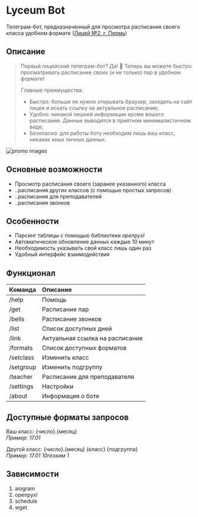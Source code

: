 # Lyceum Bot

Телеграм-бот, предназначенный для просмотра расписания своего класса удобном
формате ([Лицей №2, г. Пермь](https://vk.com/lyc2perm))

## Описание

> Первый лицейский телеграм-бот? Да! 🤩
> Теперь вы можете быстро просматривать расписание своих (и не только) пар в удобном формате!
>
> Главные преимущества:
> - Быстро: больше не нужно открывать браузер, заходить на сайт лицея и искать ссылку на актуальное расписание;
> - Удобно: никакой лишней информации кроме *вашего* расписания. Данные выводятся в приятном минималистичном виде;
> - Безопасно: для работы боту необходим лишь ваш класс, никаких иных личных данных.

![promo images](screenshots/promo.png)

## Основные возможности

* Просмотр расписания своего (заранее указанного) класса
* ..расписания других классов (с помощью простых запросов)
* ..расписания для преподавателей
* ..расписания звонков

## Особенности

* Парсинг таблицы с помощью библиотеки *openpyxl*
* Автоматическое обновление данных каждые 10 минут
* Необходимость указывать свой класс лишь один раз
* Удобный интерфейс взаимодействия

## Функционал

| Команда   | Описание                        |
|:----------|:--------------------------------|
| /help     | Помощь                          |
| /get      | Расписание пар                  |
| /bells    | Расписание звонков              |
| /list     | Список доступных дней           |
| /link     | Актуальная ссылка на расписание |
| /formats  | Список доступных форматов       |
| /setclass | Изменить класс                  |
| /setgroup | Изменить подгруппу              |
| /teacher  | Расписание для преподавателя    |
| /settings | Настройки                       |
| /about    | Информация о боте               |

## Доступные форматы запросов

Ваш класс:
{число}.{месяц}  
*Пример: 17.01*

Другой класс:
{число}.{месяц} {класс} {подгруппа}  
*Пример: 17.01 10геохим 1*

## Зависимости

1. aiogram
2. openpyxl
3. schedule
4. wget
